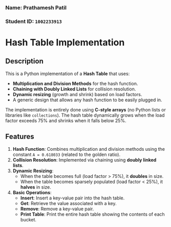### Name: Prathamesh Patil  
### Student ID: `1002233913`

# Hash Table Implementation

## Description

This is a Python implementation of a **Hash Table** that uses:
- **Multiplication and Division Methods** for the hash function.
- **Chaining with Doubly Linked Lists** for collision resolution.
- **Dynamic resizing** (growth and shrink) based on load factors.
- A generic design that allows any hash function to be easily plugged in.

The implementation is entirely done using **C-style arrays** (no Python lists or libraries like `collections`). The hash table dynamically grows when the load factor exceeds 75% and shrinks when it falls below 25%.

## Features

1. **Hash Function**: Combines multiplication and division methods using the constant `A = 0.618033` (related to the golden ratio).
2. **Collision Resolution**: Implemented via chaining using **doubly linked lists**.
3. **Dynamic Resizing**: 
   - When the table becomes full (load factor > 75%), it **doubles** in size.
   - When the table becomes sparsely populated (load factor < 25%), it **halves** in size.
4. **Basic Operations**:
   - **Insert**: Insert a key-value pair into the hash table.
   - **Get**: Retrieve the value associated with a key.
   - **Remove**: Remove a key-value pair.
   - **Print Table**: Print the entire hash table showing the contents of each bucket.